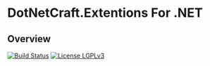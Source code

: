 DotNetCraft.Extentions For .NET
==========

## Overview

[![Build Status](https://travis-ci.org/DotNetCraft/DotNetCraft.Extentions.svg?branch=master)](https://travis-ci.org/DotNetCraft/DotNetCraft.Extentions) [![License LGPLv3](https://img.shields.io/badge/license-LGPLv3-green.svg)](http://www.gnu.org/licenses/lgpl-3.0.html)